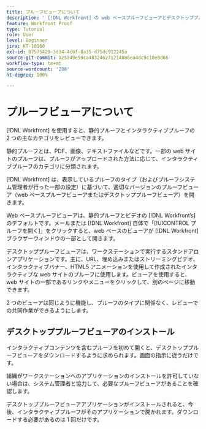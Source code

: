 ```yaml
---
title: プルーフビューアについて
description: ' [!DNL Workfront] の web ベースプルーフビューアとデスクトッププルーフビューア、2 つの違い、それぞれにアクセスする方法について説明します。'
feature: Workfront Proof
type: Tutorial
role: User
level: Beginner
jira: KT-10160
exl-id: 07575429-3d34-4cbf-8a35-d75dc912245a
source-git-commit: a25a49e59ca483246271214886ea4dc9c10e8d66
workflow-type: tm+mt
source-wordcount: '280'
ht-degree: 100%

---
```


# プルーフビューアについて

[!DNL Workfront] を使用すると、静的プルーフとインタラクティブプルーフの 2 つの主なカテゴリをレビューできます。

静的プルーフとは、PDF、画像、テキストファイルなどです。一部の web サイトのプルーフは、プルーフがアップロードされた方法に応じて、インタラクティブプルーフのカテゴリに分類されます。

[!DNL Workfront] は、表示しているプルーフのタイプ（およびプルーフシステム管理者が行った一部の設定）に基づいて、適切なバージョンのプルーフビューア（web ベースプルーフビューアまたはデスクトッププルーフビューア）を開きます。

Web ベースプルーフビューアは、静的プルーフとビデオの [!DNL Workfront’s] のデフォルトです。メールまたは [!DNL Workfront] 自体で「[!UICONTROL プルーフを開く]」をクリックすると、web ベースのビューアが [!DNL Workfront] ブラウザーウィンドウの一部として開きます。

デスクトッププルーフビューアは、ワークステーションで実行するスタンドアロンアプリケーションです。主に、URL、埋め込みまたはストリーミングビデオ、インタラクティブバナー、HTML5 アニメーションを使用して作成されたインタラクティブな web サイトのプルーフに使用します。ビューアを使用すると、web サイトの一部であるリンクやメニューをクリックして、別のページに移動できます。

2 つのビューアは同じように機能し、プルーフのタイプに関係なく、レビューでの共同作業ができるようにします。

## デスクトッププルーフビューアのインストール

インタラクティブコンテンツを含むプルーフを初めて開くと、デスクトッププルーフビューアをダウンロードするように求められます。画面の指示に従うだけです。

組織がワークステーションへのアプリケーションのインストールを許可していない場合は、システム管理者と協力して、必要なプルーフビューアがあることを確認します。

デスクトッププルーフビューアアプリケーションがインストールされると、今後、インタラクティブプルーフがそのアプリケーションで開かれます。ダウンロードする必要があるのは 1 回だけです。

<!-- 
### Learn more
* Differences between the Web Proofing Viewer and the Desktop Proofing Viewer
* Review an interactive proof
* Install the Desktop Proofing Viewer
* Understand the Desktop Proofing Viewer
* Open proofs in the Desktop Proofing Viewer
* Interactive content proofs
-->
